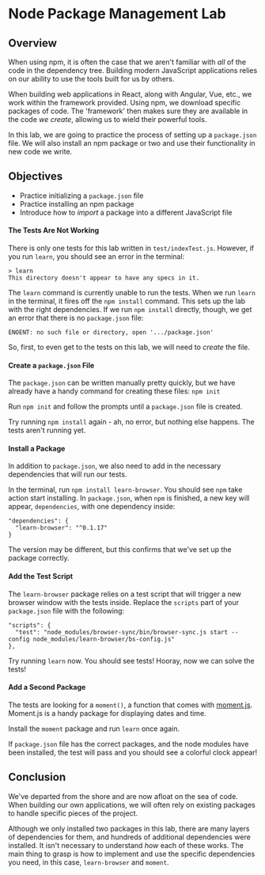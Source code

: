 # Node Package Management Lab


## Overview

When using npm, it is often the case that we aren't familiar with _all_ of the
code in the dependency tree. Building modern JavaScript applications relies on
our ability to use the tools built for us by others.

When building web applications in React, along with Angular, Vue, etc., we work
within the framework provided. Using npm, we download specific packages of code.
The 'framework' then makes sure they are available in the code _we create_,
allowing us to wield their powerful tools.

In this lab, we are going to practice the process of setting up a `package.json`
file. We will also install an npm package or two and use their functionality in
new code we write.


## Objectives

- Practice initializing a `package.json` file
- Practice installing an npm package
- Introduce how to _import_ a package into a different JavaScript file

#### The Tests Are Not Working

There is only one tests for this lab written in `test/indexTest.js`. However, if
you run `learn`, you should see an error in the terminal:

```
> learn
This directory doesn't appear to have any specs in it.
```

The `learn` command is currently unable to run the tests. When we run `learn` in
the terminal, it fires off the `npm install` command. This sets up the lab with
the right dependencies. If we run `npm install` directly, though, we get an
error that there is no `package.json` file:

```
ENOENT: no such file or directory, open '.../package.json'
```

So, first, to even get to the tests on this lab, we will need to _create_ the
file.

#### Create a `package.json` File

The `package.json` can be written manually pretty quickly, but we have already
have a handy command for creating these files: `npm init`

Run `npm init` and follow the prompts until a `package.json` file is created.

Try running `npm install` again - ah, no error, but nothing else happens. The
tests aren't running yet.

#### Install a Package

In addition to `package.json`, we also need to add in the necessary dependencies
that will run our tests.

In the terminal, run `npm install learn-browser`. You should see `npm` take
action start installing.  In `package.json`, when `npm` is finished, a new key
will appear, `dependencies`, with one dependency inside:

```
"dependencies": {
  "learn-browser": "^0.1.17"
}
```

The version may be different, but this confirms that we've set up the package
correctly.

#### Add the Test Script

The `learn-browser` package relies on a test script that will trigger a new
browser window with the tests inside.  Replace the `scripts` part of your
`package.json` file with the following:

```
"scripts": {
  "test": "node_modules/browser-sync/bin/browser-sync.js start --config node_modules/learn-browser/bs-config.js"
},
```

Try running `learn` now. You should see tests! Hooray, now we can solve the tests!

#### Add a Second Package

The tests are looking for a `moment()`, a function that comes with
[moment.js][moment].  Moment.js is a handy package for displaying dates and
time.

Install the `moment` package and run `learn` once again.

If `package.json` file has the correct packages, and the node modules have been
installed, the test will pass and you should see a colorful clock appear!

## Conclusion

We've departed from the shore and are now afloat on the sea of code. When
building our own applications, we will often rely on existing packages to handle
specific pieces of the project.

Although we only installed two packages in this lab, there are many layers of
dependencies for them, and hundreds of additional dependencies were installed.
It isn't necessary to understand _how_ each of these works.  The main thing to
grasp is how to implement and use the specific dependencies you need, in this
case, `learn-browser` and `moment`.

[moment]: https://momentjs.com/
